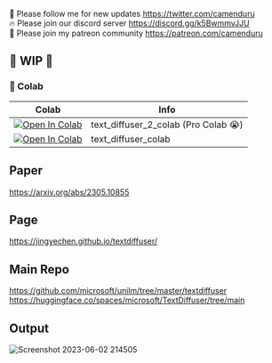 🐣 Please follow me for new updates https://twitter.com/camenduru <br />
🔥 Please join our discord server https://discord.gg/k5BwmmvJJU <br />
🥳 Please join my patreon community https://patreon.com/camenduru <br />

## 🚦 WIP 🚦

### 🦒 Colab

| Colab | Info
| --- | --- |
[![Open In Colab](https://colab.research.google.com/assets/colab-badge.svg)](https://colab.research.google.com/github/camenduru/TextDiffuser-colab/blob/main/text_diffuser_2_colab.ipynb) | text_diffuser_2_colab (Pro Colab 😭)
[![Open In Colab](https://colab.research.google.com/assets/colab-badge.svg)](https://colab.research.google.com/github/camenduru/TextDiffuser-colab/blob/main/text_diffuser_colab.ipynb) | text_diffuser_colab

## Paper 
https://arxiv.org/abs/2305.10855

## Page
https://jingyechen.github.io/textdiffuser/

## Main Repo
https://github.com/microsoft/unilm/tree/master/textdiffuser <br />
https://huggingface.co/spaces/microsoft/TextDiffuser/tree/main <br />

## Output
![Screenshot 2023-06-02 214505](https://github.com/camenduru/TextDiffuser-colab/assets/54370274/2b321585-7105-41cd-8b72-8dc7148c79b6)
